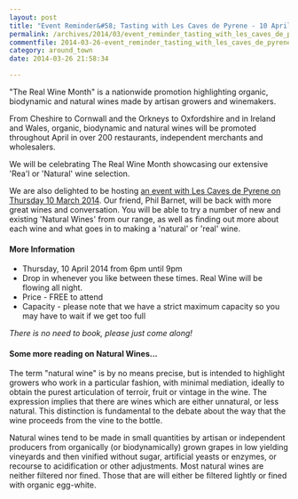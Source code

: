 ```yaml
---
layout: post
title: "Event Reminder&#58; Tasting with Les Caves de Pyrene - 10 April 2014"
permalink: /archives/2014/03/event_reminder_tasting_with_les_caves_de_pyrene_10.html
commentfile: 2014-03-26-event_reminder_tasting_with_les_caves_de_pyrene_10
category: around_town
date: 2014-03-26 21:58:34

---
```


"The Real Wine Month" is a nationwide promotion highlighting organic, biodynamic and natural wines made by artisan growers and winemakers.

From Cheshire to Cornwall and the Orkneys to Oxfordshire and in Ireland and Wales, organic, biodynamic and natural wines will be promoted throughout April in over 200 restaurants, independent merchants and wholesalers.

We will be celebrating The Real Wine Month showcasing our extensive 'Rea'l or 'Natural' wine selection.

We are also delighted to be hosting [an event with Les Caves de Pyrene on Thursday 10 March 2014](/event/event/200705144383). Our friend, Phil Barnet, will be back with more great wines and conversation. You will be able to try a number of new and existing 'Natural Wines' from our range, as well as finding out more about each wine and what goes in to making a 'natural' or 'real' wine.

#### More Information

-   Thursday, 10 April 2014 from 6pm until 9pm
-   Drop in whenever you like between these times. Real Wine will be flowing all night.
-   Price - FREE to attend
-   Capacity - please note that we have a strict maximum capacity so you may have to wait if we get too full

*There is no need to book, please just come along!*

#### Some more reading on Natural Wines...

The term "natural wine" is by no means precise, but is intended to highlight growers who work in a particular fashion, with minimal mediation, ideally to obtain the purest articulation of terroir, fruit or vintage in the wine. The expression implies that there are wines which are either unnatural, or less natural. This distinction is fundamental to the debate about the way that the wine proceeds from the vine to the bottle.

Natural wines tend to be made in small quantities by artisan or independent producers from organically (or biodynamically) grown grapes in low yielding vineyards and then vinified without sugar, artificial yeasts or enzymes, or recourse to acidification or other adjustments. Most natural wines are neither filtered nor fined. Those that are will either be filtered lightly or fined with organic egg-white.
